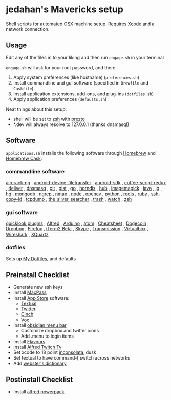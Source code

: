 # jedahan's Mavericks setup

Shell scripts for automated OSX machine setup. Requires [Xcode](https://developer.apple.com/downloads) and a network connection.

## Usage

Edit any of the files in to your liking and then run `engage.sh` in your terminal

`engage.sh` will ask for your root password, and then:

  1. Apply system preferences (like hostname) (`preferences.sh`)
  2. Install commandline and gui software (specified in `Brewfile` and `Caskfile`)
  3. Install application extensions, add-ons, and plug-ins (`dotfiles.sh`)
  4. Apply application preferences (`defaults.sh`)

Neat things about this setup:
 - shell will be set to [zsh](zsh.org) with [prezto](github.com/sorin-ionescu/prezto)
 - *.dev will always resolve to 127.0.0.1 (thanks dnsmasq!)

## Software

`applications.sh` installs the following software through [Homebrew](http://brew.sh) and [Homebrew Cask](https://github.com/phinze/homebrew-cask):

### commandline software

[aircrack-ng](aircrack-ng.org)
, [android-device-filetransfer](android.com/filetransfer)
, [android-sdk](developer.android.com/index.html)
, [coffee-script-redux](http://michaelficarra.github.io/CoffeeScriptRedux)
, [deliver](github.com/gerhard/deliver)
, [dnsmasq](thekelleys.org.uk/dnsmasq/doc.html)
, [git](git-scm.com)
, [gist](github.com/defunkt/gist)
, [go](golang.org)
, [horndis](joshuawise.com/horndis)
, [hub](hub.github.com)
, [imagemagick](imagemagick.org)
, [java](java.com)
, [jq](stedolan.github.io/jq)
, [hg](mercurial.selenic.com)
, [mongodb](mongodb.org)
, [ngrep](ngrep.sourceforge.net)
, [nmap](nmap.org)
, [node](nodejs.org)
, [opencv](opencv.org)
, [python](python.org)
, [redis](redis.io)
, [ruby](ruby-lang.org)
, [ssh-copy-id](openssh.com)
, [tcpdump](tcpdump.org)
, [the_silver_searcher](github.com/ggreer/the_silver_searcher)
, [trash](hasseg.org/trash)
, [watch](procps.sourceforge.net)
, [zsh](zsh.org)

### gui software

[quicklook plugins](github.com/sindresorhus/quick-look-plugins)
, [Alfred](alfredapp.com)
, [Arduino](arduino.cc)
, [atom](atom.io)
, [Cheatsheet](cheatsheetapp.com)
, [Dogecoin](github.com/dogecoin/dogecoin)
, [Dropbox](dropbox.com)
, [Firefox](mozilla.org)
, [iTerm2 Beta](iterm2.com)
, [Skype](skype.com)
, [Transmission](transmissionbt.com/)
, [Virtualbox](virtualbox.org)
, [Wireshark](wireshark.org)
, [XQuartz](xquartz.macosforge.org)

### dotfiles

Sets up [My Dotfiles](https://github.com/jedahan/dotfiles), and defaults

## Preinstall Checklist

* Generate new ssh keys
* Install [MacPass](https://github.com/mstarke/MacPass)
* Install [App Store](http://www.apple.com/macosx/whats-new/app-store.html) software:
    * [Textual](https://itunes.apple.com/us/app/textual-irc-client/id403012667?mt=12)
    * [Twitter](https://itunes.apple.com/us/app/twitter/id409789998?mt=12)
    * [Cinch](https://itunes.apple.com/us/app/cinch/id412529613?mt=12)
    * [Vox](https://itunes.apple.com/us/app/vox/id461369673?mt=12)
* Install [obsidian menu bar](http://obsidianmenubar.com)
    * Customize dropbox and twitter icons
    * Add .menu to login items
* Install [Flavours](http://flavours.interacto.net/)
* Install [Alfred Twitch Tv](https://github.com/eusi/alfred2-twitch-streamer)
* Set xcode to 18 point [inconsolata](http://www.levien.com/type/myfonts/inconsolata.html), dusk
* Set textual to have command-[ switch across networks
* Add [webster's dictionary](http://jsomers.net/blog/dictionary)

## Postinstall Checklist
* Install [alfred powerpack](https://mail.google.com/mail/u/0/#search/alfred+powerpack)
